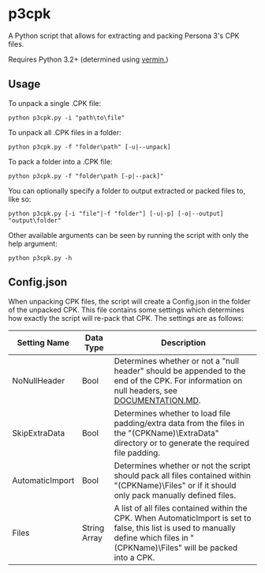 # p3cpk
A Python script that allows for extracting and packing Persona 3's CPK files.

Requires Python 3.2+ (determined using [vermin.](https://github.com/netromdk/vermin))

## Usage
To unpack a single .CPK file:

`python p3cpk.py -i "path\to\file"`

To unpack all .CPK files in a folder:

`python p3cpk.py -f "folder\path" [-u|--unpack]`

To pack a folder into a .CPK file:

`python p3cpk.py -f "folder\path [-p|--pack]"`

You can optionally specify a folder to output extracted or packed files to, like so:

`python p3cpk.py [-i "file"|-f "folder"] [-u|-p] [-o|--output] "output\folder"`

Other available arguments can be seen by running the script with only the help argument:

`python p3cpk.py -h`

## Config.json
When unpacking CPK files, the script will create a Config.json in the folder of the unpacked CPK. This file contains some settings which determines how exactly the script will re-pack that CPK. The settings are as follows:

|Setting Name   |Data Type   |Description|
|---------------|------------|-----------|
|NoNullHeader   |Bool        |Determines whether or not a "null header" should be appended to the end of the CPK. For information on null headers, see [DOCUMENTATION.MD](https://github.com/0HMyC/p3cpk/blob/main/DOCUMENTATION.md).|
|SkipExtraData  |Bool        |Determines whether to load file padding/extra data from the files in the "(CPKName)\ExtraData" directory or to generate the required file padding.|
|AutomaticImport|Bool        |Determines whether or not the script should pack all files contained within "(CPKName)\Files" or if it should only pack manually defined files.|
|Files          |String Array|A list of all files contained within the CPK. When AutomaticImport is set to false, this list is used to manually define which files in "(CPKName)\Files" will be packed into a CPK.| 
